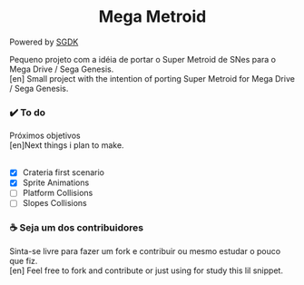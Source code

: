 <h1 align="center">Mega Metroid</h1>

Powered by  <a href="https://github.com/Stephane-D/SGDK">SGDK</a>

Pequeno projeto com a idéia de portar o Super Metroid de SNes para o Mega Drive / Sega Genesis. <br>
[en] Small project with the intention of porting Super Metroid for Mega Drive / Sega Genesis.

<h3>✔️ To do</h3>
Próximos objetivos <br>
[en]Next things i plan to make. <br><br>

- [x] Crateria first scenario
- [x] Sprite Animations
- [ ] Platform Collisions
- [ ] Slopes Collisions

<h3>☕ Seja um dos contribuidores</h3>
Sinta-se livre para fazer um fork e contribuir ou mesmo estudar o pouco que fiz. <br>
[en] Feel free to fork and contribute or just using for study this lil snippet.
